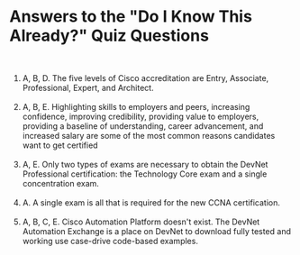 #   Answers to the "Do I Know This Already?" Quiz Questions

&nbsp;

<ol>
    <li><span class='n'>A, B, D.  The five levels of Cisco accreditation are Entry, Associate, Professional, Expert, and Architect.
    <br />
    <br />
    <li><span class='n'>A, B, E.  Highlighting skills to employers and peers, increasing confidence, improving credibility, providing value to employers, providing a baseline of understanding, career advancement, and increased salary are some of the most common reasons candidates want to get certified
    <br />
    <br />
    <li><span class='n'>A, E.  Only two types of exams are necessary to obtain the DevNet Professional certification: the Technology Core exam and a single concentration exam.
    <br />
    <br />
    <li><span class='n'>A.  A single exam is all that is required for the new CCNA certification.
    <br />
    <br />
    <li><span class='n'>A, B, C, E.  Cisco Automation Platform doesn't exist.  The DevNet Automation Exchange is a place on DevNet to download fully tested and working use case-drive code-based examples.
</ol>